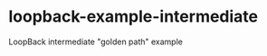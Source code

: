 loopback-example-intermediate
=============================

LoopBack intermediate "golden path" example
